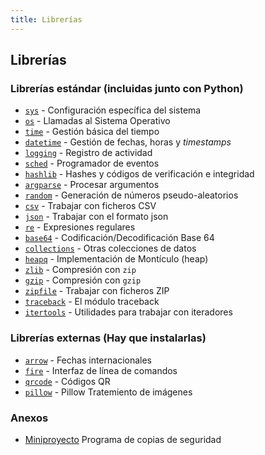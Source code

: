```yaml
---
title: Librerías
---
```

## Librerías

### Librerías estándar (incluidas junto con Python)

- [`sys`](standard/01-sys/sys.md) - Configuración específica del sistema
- [`os`](standard/02-os/os.md) - Llamadas al Sistema Operativo
- [`time`](standard/03-time/time.md) - Gestión básica del tiempo
- [`datetime`](standard/04-datetime/datetime.md) - Gestión de fechas, horas y *timestamps*
- [`logging`](standard/05-logging/logging.md) - Registro de actividad
- [`sched`](standard/06-sched/sched.md) - Programador de eventos
- [`hashlib`](standard/07-hashlib/hashlib.md) - Hashes y códigos de verificación e integridad
- [`argparse`](standard/08-argparse/argparse.md) - Procesar argumentos
- [`random`](standard/09-random/random.md) - Generación de números pseudo-aleatorios
- [`csv`](standard/10-csv/csv.md) - Trabajar con ficheros CSV
- [`json`](standard/11-json/json.md) - Trabajar con el formato json
- [`re`](standard/12-re/re.md) - Expresiones regulares
- [`base64`](standard/13-base64/base64.md) - Codificación/Decodificación Base 64
- [`collections`](standard/14-collections/collections.md) - Otras colecciones de datos
- [`heapq`](standard/15-heapq/heapq.md) - Implementación de Montículo (heap)
- [`zlib`](standard/16-zlib/zlib.md) - Compresión con `zip`
- [`gzip`](standard/17-gzip/gzip.md) - Compresión con `gzip`
- [`zipfile`](standard/18-zipfile/zipfile.md) - Trabajar con ficheros ZIP
- [`traceback`](standard/19-traceback/traceback.md) - El módulo traceback
- [`itertools`](standard/20-itertools/itertools.md) - Utilidades para trabajar
  con iteradores

### Librerías externas (Hay que instalarlas)

- [`arrow`](external/arrow/arrow.md) - Fechas internacionales
- [`fire`](external/fire/fire.md) - Interfaz de línea de comandos
- [`qrcode`](external/qrcode/qrcode.md) - Códigos QR
- [`pillow`](external/pillow/pillow.md) - Pillow Tratemiento de imágenes

### Anexos

- [Miniproyecto](A1-miniproject.md) Programa de copias de seguridad
